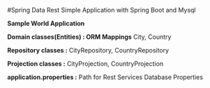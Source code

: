 #Spring Data Rest Simple Application with Spring Boot and Mysql

**Sample World Application**

**Domain classes(Entities) : ORM Mappings**
City, Country

**Repository classes :**
CityRepository, CountryRepository

**Projection classes :**
CityProjection, CountryProjection

**application.properties :**
Path for Rest Services
Database Properties



